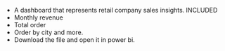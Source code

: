 - A dashboard that represents retail company sales insights. INCLUDED
- Monthly revenue
- Total order
- Order by city and more.
- Download the file and open it in power bi.
